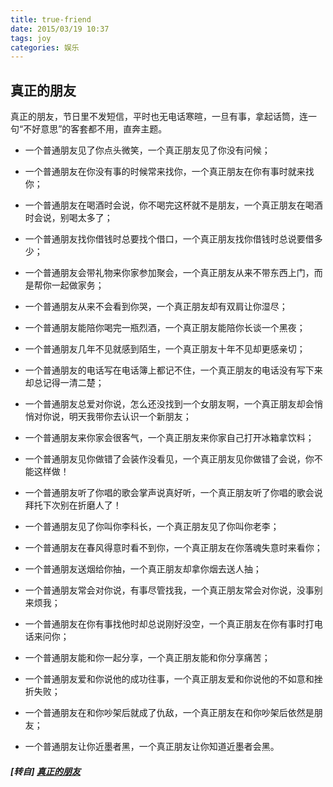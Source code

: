 ```yaml
---
title: true-friend
date: 2015/03/19 10:37
tags: joy
categories: 娱乐
---
```


## 真正的朋友

真正的朋友，节日里不发短信，平时也无电话寒暄，一旦有事，拿起话筒，连一句“不好意思”的客套都不用，直奔主题。  

* 一个普通朋友见了你点头微笑，一个真正朋友见了你没有问候；

* 一个普通朋友在你没有事的时候常来找你，一个真正朋友在你有事时就来找你；

* 一个普通朋友在喝酒时会说，你不喝完这杯就不是朋友，一个真正朋友在喝酒时会说，别喝太多了；

* 一个普通朋友找你借钱时总要找个借口，一个真正朋友找你借钱时总说要借多少；

* 一个普通朋友会带礼物来你家参加聚会，一个真正朋友从来不带东西上门，而是帮你一起做家务；

* 一个普通朋友从来不会看到你哭，一个真正朋友却有双肩让你湿尽；

* 一个普通朋友能陪你喝完一瓶烈酒，一个真正朋友能陪你长谈一个黑夜；

* 一个普通朋友几年不见就感到陌生，一个真正朋友十年不见却更感亲切；

* 一个普通朋友的电话写在电话簿上都记不住，一个真正朋友的电话没有写下来却总记得一清二楚；

* 一个普通朋友总爱对你说，怎么还没找到一个女朋友啊，一个真正朋友却会悄悄对你说，明天我带你去认识一个新朋友；

* 一个普通朋友来你家会很客气，一个真正朋友来你家自己打开冰箱拿饮料；

* 一个普通朋友见你做错了会装作没看见，一个真正朋友见你做错了会说，你不能这样做！

* 一个普通朋友听了你唱的歌会掌声说真好听，一个真正朋友听了你唱的歌会说拜托下次别在折磨人了！

* 一个普通朋友见了你叫你李科长，一个真正朋友见了你叫你老李；

* 一个普通朋友在春风得意时看不到你，一个真正朋友在你落魂失意时来看你；

* 一个普通朋友送烟给你抽，一个真正朋友却拿你烟去送人抽；

* 一个普通朋友常会对你说，有事尽管找我，一个真正朋友常会对你说，没事别来烦我；

* 一个普通朋友在你有事找他时却总说刚好没空，一个真正朋友在你有事时打电话来问你；

* 一个普通朋友能和你一起分享，一个真正朋友能和你分享痛苦；

* 一个普通朋友爱和你说他的成功往事，一个真正朋友爱和你说他的不如意和挫折失败；

* 一个普通朋友在和你吵架后就成了仇敌，一个真正朋友在和你吵架后依然是朋友；

* 一个普通朋友让你近墨者黑，一个真正朋友让你知道近墨者会黑。

##### [转自] [真正的朋友](https://my.oschina.net/luweiweiwei/blog/388815)